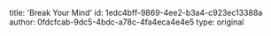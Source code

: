 title: 'Break Your Mind'
id: 1edc4bff-9869-4ee2-b3a4-c923ec13388a
author: 0fdcfcab-9dc5-4bdc-a78c-4fa4eca4e4e5
type: original

